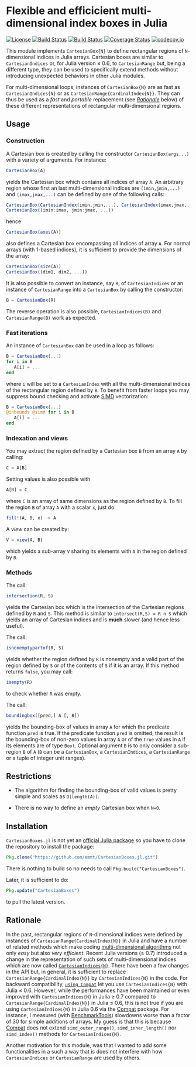 # Flexible and efficicient multi-dimensional index boxes in Julia

[![License](http://img.shields.io/badge/license-MIT-brightgreen.svg?style=flat)](LICENSE.md)
[![Build Status](https://travis-ci.com/emmt/CartesianBoxes.jl.svg?branch=master)](https://travis-ci.com/emmt/CartesianBoxes.jl)
[![Build Status](https://ci.appveyor.com/api/projects/status/github/emmt/CartesianBoxes.jl?branch=master)](https://ci.appveyor.com/project/emmt/CartesianBoxes-jl/branch/master)
[![Coverage Status](https://coveralls.io/repos/github/emmt/CartesianBoxes.jl/badge.svg?branch=master)](https://coveralls.io/github/emmt/CartesianBoxes.jl?branch=master)
[![codecov.io](http://codecov.io/github/emmt/CartesianBoxes.jl/coverage.svg?branch=master)](http://codecov.io/github/emmt/CartesianBoxes.jl?branch=master)

This module implements `CartesianBox{N}` to define rectangular regions of
`N`-dimensional indices in Julia arrays.  Cartesian boxes are similar to
`CartesianIndices` or, for Julia version ≤ 0.6, to `CartesianRange` but, being
a different type, they can be used to specifically extend methods without
introducing unexpected behaviors in other Julia modules.

For multi-dimensional loops, instances of `CartesianBox{N}` are as fast as
`CartesianIndices{N}` or as `CartesianRange{CardinalIndex{N}}`.  They can thus
be used as a *fast* and *portable* replacement (see [*Rationale*](#rationale)
below) of these different representations of rectangular multi-dimensional
regions.


## Usage

### Construction

A Cartesian box is created by calling the constructor `CartesianBox(args...)`
with a variety of arguments.  For instance:

```julia
CartesianBox(A)
```

yields the Cartesian box which contains all indices of array `A`.  An arbitrary
region whose first an last multi-dimensional indices are `(imin,jmin,...)` and
`(imax,jmax,...)` can be defined by one of the following calls:

```julia
CartesianBox(CartesianIndex(imin,jmin,...), CartesianIndex(imax,jmax,...))
CartesianBox((imin:imax, jmin:jmax, ...))
```

hence

```julia
CartesianBox(axes(A))
```

also defines a Cartesian box encompassing all indices of array `A`.  For normal
arrays (with 1-based indices), it is sufficient to provide the dimensions of
the array:

```julia
CartesianBox(size(A))
CartesianBox((dim1, dim2, ...))
```

It is also possible to convert an instance, say `R`, of `CartesianIndices` or
an instance of `CartesianRange` into a `CartesianBox` by calling the
constructor:

```julia
B = CartesianBox(R)
```

The reverse operation is also possible, `CartesianIndices(B)` and
`CartesianRange(B)` work as expected.


### Fast iterations

An instance of `CartesianBox` can be used in a loop as follows:

```julia
B = CartesianBox(...)
for i in B
   A[i] = ...
end
```

where `i` will be set to a `CartesianIndex` with all the multi-dimensional
indices of the rectangular region defined by `B`.  To benefit from faster loops
you may suppress bound checking and activate
[SIMD](https://fr.wikipedia.org/wiki/Single_instruction_multiple_data)
vectorization:

```julia
B = CartesianBox(...)
@inbounds @simd for i in B
   A[i] = ...
end
```

### Indexation and views

You may extract the region defined by a Cartesian box `B` from an array `A`
by calling:

```julia
C = A[B]
```

Setting values is also possible with

```julia
A[B] = C
```

where `C` is an array of same dimensions as the region defined by `B`.  To fill
the region `B` of array `A` with a scalar `x`, just do:

```julia
fill!(A, B, x) -> A
```

A *view* can be created by:

```julia
V = view(A, B)
```

which yields a sub-array `V` sharing its elements with `A` in the region
defined by `B`.


### Methods

The call:

```julia
intersection(R, S)
```

yields the Cartesian box which is the intersection of the Cartesian regions
defined by `R` and `S`.  This method is similar to `intersect(R,S) = R ∩ S`
which yields an array of Cartesian indices and is **much** slower (and hence
less useful).

The call:

```julia
isnonemptypartof(R, S)
```

yields whether the region defined by `R` is nonempty and a valid part of the
region defined by `S` or of the contents of `S` if it is an array.  If this
method returns `false`, you may call:

```julia
isempty(R)
```

to check whether `R` was empty.

The call:

```julia
boundingbox([pred,] A [, B])
```

yields the bounding-box of values in array `A` for which the predicate function
`pred` is true.  If the predicate function `pred` is omitted, the result is the
bounding-box of non-zero values in array `A` or of the `true` values in `A` if
its elements are of type `Bool`.  Optional argument `B` is to only consider a
sub-region `B` of `A` (`B` can be a `CartesianBox`, a `CartesianIndices`, a
`CartesianRange` or a tuple of integer unit ranges).


## Restrictions

* The algorithm for finding the bounding-box of valid values is pretty simple
  and scales as `O(length(A))`.

* There is no way to define an *empty* Cartesian box when `N=0`.


## Installation

`CartesianBoxes.jl` is not yet an
[official Julia package](https://pkg.julialang.org/) so you have to clone the
repository to install the package:

```julia
Pkg.clone("https://github.com/emmt/CartesianBoxes.jl.git")
```

There is nothing to build so no needs to call `Pkg.build("CartesianBoxes")`.

Later, it is sufficient to do:

```julia
Pkg.update("CartesianBoxes")
```

to pull the latest version.


## Rationale

In the past, rectangular regions of `N`-dimensional indices were defined by
instances of `CartesianRange{CardinalIndex{N}}` in Julia and have a number of
related methods which make coding [multi-dimensional
algorithms](https://julialang.org/blog/2016/02/iteration) not only *easy* but
also *very efficient*.  Recent Julia versions (≥ 0.7) introduced a change in
the representation of such sets of multi-dimensional indices which are now
called
[`CartesianIndices{N}`](https://github.com/JuliaLang/julia/issues/20974).
There have been a few changes in the API but, in general, it is sufficient to
replace `CartesianRange{CardinalIndex{N}}` by `CartesianIndices{N}` in the
code.  For backward compatibility, [`using
Compat`](https://github.com/JuliaLang/Compat.jl) let you use
`CartesianIndices{N}` with Julia ≤ 0.6.  However, while the performances have
been maintained or even improved with `CartesianIndices{N}` in Julia ≥ 0.7
compared to `CartesianRange{CardinalIndex{N}}` in Julia ≤ 0.6, this is not true
if you are using `CartesianIndices{N}` in Julia 0.6 via the
[Compat](https://github.com/JuliaLang/Compat.jl) package.  For instance, I
measured (with [BenchmarkTools](http://github.com/JuliaCI/BenchmarkTools.jl))
slowdowns worse than a factor of 30 for simple additions of arrays.  My guess
is that this is because [Compat](https://github.com/JuliaLang/Compat.jl) does
not extend `simd_outer_range()`, `simd_inner_length()` nor `simd_index()`
methods for `CartesianIndices{N}`.

Another motivation for this module, was that I wanted to add some
functionalities in a such a way that is does not interfere with how
`CartesianIndices` or `CartesianRange` are used by others.
